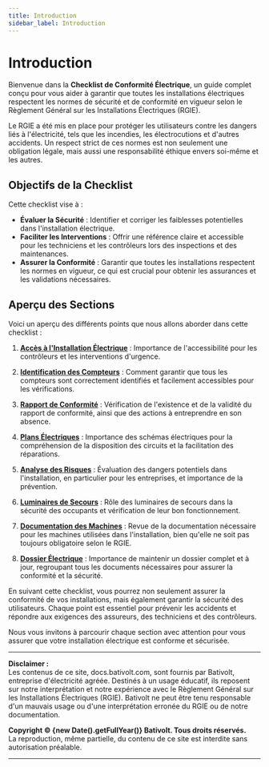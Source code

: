```yaml
---
title: Introduction
sidebar_label: Introduction
---
```


# Introduction

Bienvenue dans la **Checklist de Conformité Électrique**, un guide complet conçu pour vous aider à garantir que toutes les installations électriques respectent les normes de sécurité et de conformité en vigueur selon le Règlement Général sur les Installations Électriques (RGIE). 

Le RGIE a été mis en place pour protéger les utilisateurs contre les dangers liés à l'électricité, tels que les incendies, les électrocutions et d'autres accidents. Un respect strict de ces normes est non seulement une obligation légale, mais aussi une responsabilité éthique envers soi-même et les autres.

## Objectifs de la Checklist

Cette checklist vise à :
- **Évaluer la Sécurité** : Identifier et corriger les faiblesses potentielles dans l'installation électrique.
- **Faciliter les Interventions** : Offrir une référence claire et accessible pour les techniciens et les contrôleurs lors des inspections et des maintenances.
- **Assurer la Conformité** : Garantir que toutes les installations respectent les normes en vigueur, ce qui est crucial pour obtenir les assurances et les validations nécessaires.

## Aperçu des Sections

Voici un aperçu des différents points que nous allons aborder dans cette checklist :

1. [**Accès à l'Installation Électrique**](https://docs.bativolt.com/docs/checklist/acces-installation) : Importance de l'accessibilité pour les contrôleurs et les interventions d'urgence.
   
2. [**Identification des Compteurs**](https://docs.bativolt.com/docs/checklist/identification-compteurs) : Comment garantir que tous les compteurs sont correctement identifiés et facilement accessibles pour les vérifications.

3. [**Rapport de Conformité**](https://docs.bativolt.com/docs/checklist/rapport-conformite) : Vérification de l'existence et de la validité du rapport de conformité, ainsi que des actions à entreprendre en son absence.

4. [**Plans Électriques**](https://docs.bativolt.com/docs/checklist/plans-schemas-electriques) : Importance des schémas électriques pour la compréhension de la disposition des circuits et la facilitation des réparations.

5. [**Analyse des Risques**](https://docs.bativolt.com/docs/checklist/analyse-risques) : Évaluation des dangers potentiels dans l'installation, en particulier pour les entreprises, et importance de la prévention.

6. [**Luminaires de Secours**](https://docs.bativolt.com/docs/checklist/identification-compteurs) : Rôle des luminaires de secours dans la sécurité des occupants et vérification de leur bon fonctionnement.

7. [**Documentation des Machines**](https://docs.bativolt.com/docs/checklist/documentation-machines) : Revue de la documentation nécessaire pour les machines utilisées dans l'installation, bien qu'elle ne soit pas toujours obligatoire selon le RGIE.

8. [**Dossier Électrique**](https://docs.bativolt.com/docs/checklist/dossier-electrique) : Importance de maintenir un dossier complet et à jour, regroupant tous les documents nécessaires pour assurer la conformité et la sécurité.

En suivant cette checklist, vous pourrez non seulement assurer la conformité de vos installations, mais également garantir la sécurité des utilisateurs. Chaque point est essentiel pour prévenir les accidents et répondre aux exigences des assureurs, des techniciens et des contrôleurs. 

Nous vous invitons à parcourir chaque section avec attention pour vous assurer que votre installation électrique est conforme et sécurisée.

---

**Disclaimer :**  
Les contenus de ce site, docs.bativolt.com, sont fournis par Bativolt, entreprise d'électricité agréée. Destinés à un usage éducatif, ils reposent sur notre interprétation et notre expérience avec le Règlement Général sur les Installations Électriques (RGIE). Bativolt ne peut être tenu responsable d'un mauvais usage ou d'une interprétation erronée du RGIE ou de notre documentation.

**Copyright © {new Date().getFullYear()} Bativolt. Tous droits réservés.**  
La reproduction, même partielle, du contenu de ce site est interdite sans autorisation préalable.

---